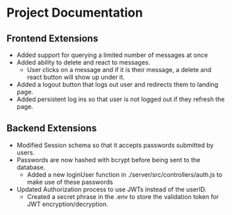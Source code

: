 # Project Documentation

## Frontend Extensions
* Added support for querying a limited number of messages at once
* Added ability to delete and react to messages.
    * User clicks on a message and if it is their message, a delete and react button will show up under it.
* Added a logout button that logs out user and redirects them to landing page.
* Added persistent log ins so that user is not logged out if they refresh the page.

## Backend Extensions
* Modified Session schema so that it accepts passwords submitted by users.
* Passwords are now hashed with bcrypt before being sent to the database.
    * Added a new loginUser function in ./server/src/controllers/auth.js to make use of these passwords
* Updated Authorization process to use JWTs instead of the userID.
    * Created a secret phrase in the .env to store the validation token for JWT encryption/decryption.